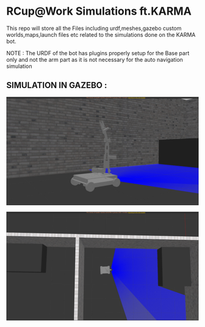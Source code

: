 # RCup@Work Simulations ft.KARMA

This repo will store all the Files including urdf,meshes,gazebo custom worlds,maps,launch files etc related to the simulations done on the KARMA bot.

NOTE : The URDF of the bot has plugins properly setup for the Base part only and not the arm part as it is not necessary for the auto navigation simulation

## SIMULATION IN GAZEBO :

![Gazebo SS_1](imgs+screenrecordings/karma_1_SS.png)

![Gazebo SS_1](imgs+screenrecordings/karma_2_SS.png)
